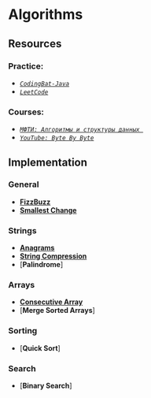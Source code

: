 # Algorithms

<!-- TODO: Fix Links  -->

## Resources

### Practice:

- [_`CodingBat-Java`_](https://github.com/sergius-la/CodingBat-Java)
- [_`LeetCode`_](https://leetcode.com/)

### Courses:

- [_`МФТИ: Алгоритмы и структуры данных `_](https://www.youtube.com/playlist?list=PLRDzFCPr95fK7tr47883DFUbm4GeOjjc0)
- [_`YouTube: Byte By Byte`_](https://www.youtube.com/watch?v=c0OMPDLef08&list=PLNmW52ef0uwsjnM06LweaYEZr-wjPKBnj)

## Implementation

### General

- [__FizzBuzz__](/src/main/java/ByteByByte/FizzBuzz.java)
- [__Smallest Change__](/src/main/java/ByteByByte/SmallestChange.java)

### Strings

- [__Anagrams__](/src/main/java/ByteByByte/Anagrams.java)
- [__String Compression__](/src/main/java/ByteByByte/StringCompression)
- [__Palindrome__]

### Arrays

- [__Consecutive Array__](/src/main/java/ByteByByte/ConsecutiveArray.java)
- [__Merge Sorted Arrays__]

### Sorting

- [__Quick Sort__]

### Search

- [__Binary Search__]